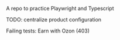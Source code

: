 A repo to practice Playwright and Typescript

TODO: centralize product configuration

Failing tests:
Earn with Ozon (403)